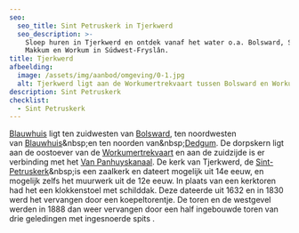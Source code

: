 ```yaml
---
seo:
  seo_title: Sint Petruskerk in Tjerkwerd
  seo_description: >-
    Sloep huren in Tjerkwerd en ontdek vanaf het water o.a. Bolsward, Sneek,
    Makkum en Workum in Súdwest-Fryslân.
title: Tjerkwerd
afbeelding:
  image: /assets/img/aanbod/omgeving/0-1.jpg
  alt: Tjerkwerd ligt aan de Workumertrekvaart tussen Bolsward en Workum
description: Sint Petruskerk
checklist:
  - Sint Petruskerk
---
```


[Blauwhuis](https://nl.wikipedia.org/wiki/Tjerkwerd)&nbsp;ligt ten zuidwesten van&nbsp;[Bolsward](https://nl.wikipedia.org/wiki/Bolsward), ten noordwesten van&nbsp;[Blauwhuis](https://nl.wikipedia.org/wiki/Blauwhuis_&#40;dorp&#41;)&nbsp;en ten noorden van&nbsp;[Dedgum](https://nl.wikipedia.org/wiki/Dedgum). De dorpskern ligt aan de oostoever van de&nbsp;[Workumertrekvaart](https://nl.wikipedia.org/wiki/Workumertrekvaart)&nbsp;en aan de zuidzijde is er verbinding met het&nbsp;[Van Panhuyskanaal](https://nl.wikipedia.org/wiki/Van_Panhuyskanaal). De kerk van Tjerkwerd, de&nbsp;[Sint-Petruskerk](https://nl.wikipedia.org/wiki/Sint-Petruskerk_&#40;Tjerkwerd&#41;)&nbsp;is een zaalkerk en dateert mogelijk uit 14e eeuw, en mogelijk zelfs het muurwerk uit de 12e eeuw. In plaats van een kerktoren had het een klokkenstoel met schilddak. Deze dateerde uit 1632 en in 1830 werd het vervangen door een koepeltorentje. De toren en de westgevel werden in 1888 dan weer vervangen door een half ingebouwde toren van drie geledingen met ingesnoerde spits .
